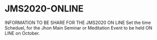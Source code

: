 # JMS2020-ONLINE
INFORMATION TO BE SHARE FOR THE JMS2020 ON LINE
Set the time Scheduel, for the Jhon Main Seminar or Meditation Event to be held ON LINE on October.
